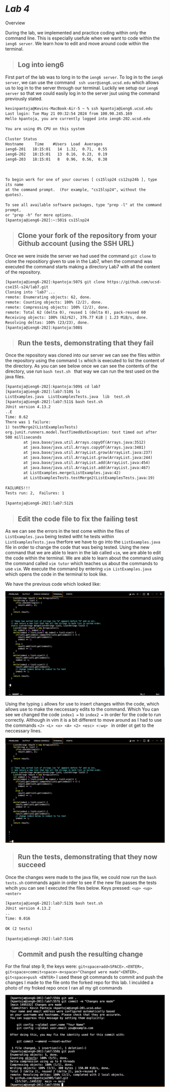 # ___Lab 4___ 

Overview 

During the lab, we implemented and practice coding within only the command line. This is especially usefule when we want to code within the `ieng6 server`. We learn how to edit and move around code within the terminal. 

> ## Log into ieng6 ##

First part of the lab was to long in to the `ieng6 server`. To log in to the `ieng6 server`, we can use the command ` ssh user@ieng6.ucsd.edu` which allows us to log in to the server through our terminal. Luckily we setup our `ieng6 server` so that we could easily log in to the server jsut using the command previously stated.

```
kevinpantoja@Kevins-MacBook-Air-5 ~ % ssh kpantoja@ieng6.ucsd.edu
Last login: Tue May 21 09:32:54 2024 from 100.90.245.169
Hello kpantoja, you are currently logged into ieng6-202.ucsd.edu

You are using 0% CPU on this system

Cluster Status 
Hostname     Time    #Users  Load  Averages  
ieng6-201   18:15:01   14  1.32,  0.71,  0.55
ieng6-202   18:15:01   13  0.16,  0.23,  0.19
ieng6-203   18:15:01   8   0.96,  0.56,  0.38

 

To begin work for one of your courses [ cs15lsp24 cs12sp24b ], type its name 
at the command prompt.  (For example, "cs15lsp24", without the quotes).

To see all available software packages, type "prep -l" at the command prompt,
or "prep -h" for more options.
[kpantoja@ieng6-202]:~:501$ cs15lsp24 
```

> ## Clone your fork of the repository from your Github account (using the SSH URL) ##

Once we were inside the server we had used the command `git clone` to clone the repositiory given to use in the Lab7, when the command was executed the command starts making a directory Lab7 with all the content of the repository. 

```
[kpantoja@ieng6-202]:kpantoja:507$ git clone https://github.com/ucsd-cse15l-s24/lab7.git
Cloning into 'lab7'...
remote: Enumerating objects: 62, done.
remote: Counting objects: 100% (2/2), done.
remote: Compressing objects: 100% (2/2), done.
remote: Total 62 (delta 0), reused 1 (delta 0), pack-reused 60
Receiving objects: 100% (62/62), 376.77 KiB | 1.23 MiB/s, done.
Resolving deltas: 100% (23/23), done.
[kpantoja@ieng6-202]:kpantoja:508$
```

> ## Run the tests, demonstrating that they fail

Once the repository was cloned into our server we can see the files within the repository using the command `ls` which is executed to list the content of the directory. As you can see below once we can see the contents of the directory, use run `bash test.sh ` that way we can run the test used on the java files.

```
[kpantoja@ieng6-202]:kpantoja:509$ cd lab7 
[kpantoja@ieng6-202]:lab7:510$ ls
ListExamples.java  ListExamplesTests.java  lib  test.sh
[kpantoja@ieng6-202]:lab7:511$ bash test.sh
JUnit version 4.13.2
..E
Time: 0.62
There was 1 failure:
1) testMerge2(ListExamplesTests)
org.junit.runners.model.TestTimedOutException: test timed out after 500 milliseconds
        at java.base/java.util.Arrays.copyOf(Arrays.java:3512)
        at java.base/java.util.Arrays.copyOf(Arrays.java:3481)
        at java.base/java.util.ArrayList.grow(ArrayList.java:237)
        at java.base/java.util.ArrayList.grow(ArrayList.java:244)
        at java.base/java.util.ArrayList.add(ArrayList.java:454)
        at java.base/java.util.ArrayList.add(ArrayList.java:467)
        at ListExamples.merge(ListExamples.java:42)
        at ListExamplesTests.testMerge2(ListExamplesTests.java:19)

FAILURES!!!
Tests run: 2,  Failures: 1

[kpantoja@ieng6-202]:lab7:512$ 
```

> ## Edit the code file to fix the failing test

As we can see the errors in the test come within the files of `ListExamples.java` being tested witht he tests within `ListExamplesTests.java` therfore we have to go into the `ListExamples.java` file in order to change the code that was being tested. Using the new command that we are able to learn in the lab called `vim`, we are able to edit the code within the terminal. We are able to learn about the command using the command called `vim tutor` which teaches us about the commands to use `vim`. We execute the command by entering `vim ListExamples.java` which opens the code in the terminal to look like.

We have the previous code which looked like:

![Image](https://github.com/Kpantoja2905/cse15l-lab-reports/blob/main/Screenshot%202024-05-22%20at%206.08.59%20PM.png?raw=true)

Using the typing `i` allows for use to insert changes within the code, which allows use to make the neccessary edits to the command. Which You can see we changed the code `index1 =` to `index2 =` in order for the code to run correctly. Although in vim it is a bit different to move around as I had to use the commands `<J> <L> <x> <A> <2> <esc> <:wq> ` in order ot get to the neccessary lines.

![Image](https://github.com/Kpantoja2905/cse15l-lab-reports/blob/main/Screenshot%202024-05-22%20at%206.09.39%20PM.png?raw=true)

> ## Run the tests, demonstrating that they now succeed
Once the changes were made to the java file, we could now run the `bash tests.sh` commands again in order to see if the new file passes the tests whcih you can see I executed the files below. Keys pressed: `<up> <up> <enter>`

```
[kpantoja@ieng6-202]:lab7:513$ bash test.sh
JUnit version 4.13.2
..
Time: 0.016

OK (2 tests)

[kpantoja@ieng6-202]:lab7:514$ 
```
> ## Commit and push the resulting change

For the final step 9, the keys were: `git<space>add<SPACE>.<ENTER>, git<space>commit<space>-m<space>"Changed were made"<ENTER>, git<space>push <ENTER>`
I used these git commands to commit and push the changes I made to the file onto the forked repo for this lab. I inculded a photo of my froked repo once I ran all my git commands

![Image](https://github.com/Kpantoja2905/cse15l-lab-reports/blob/main/Screenshot%202024-06-05%20at%2010.56.22%20PM.png?raw=true)


